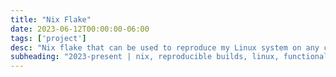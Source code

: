 ```yaml
---
title: "Nix Flake"
date: 2023-06-12T00:00:00-06:00
tags: ['project']
desc: "Nix flake that can be used to reproduce my Linux system on any computer, including all packages and configurations. Work in progress."
subheading: "2023-present | nix, reproducible builds, linux, functional"
---
```


